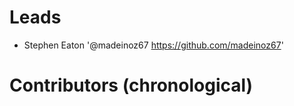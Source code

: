 
Leads
=====

- Stephen Eaton '@madeinoz67 <https://github.com/madeinoz67>'

Contributors (chronological)
============================
